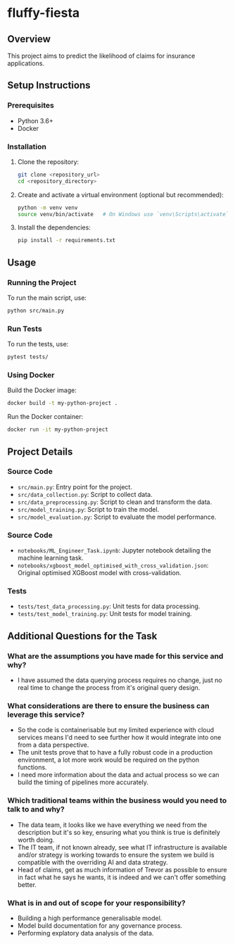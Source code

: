 # fluffy-fiesta

## Overview
This project aims to predict the likelihood of claims for insurance applications.

## Setup Instructions

### Prerequisites
- Python 3.6+
- Docker 

### Installation
1. Clone the repository:
    ```sh
    git clone <repository_url>
    cd <repository_directory>
    ```

2. Create and activate a virtual environment (optional but recommended):
    ```sh
    python -m venv venv
    source venv/bin/activate   # On Windows use `venv\Scripts\activate`
    ```

3. Install the dependencies:
    ```sh
    pip install -r requirements.txt
    ```

## Usage

### Running the Project
To run the main script, use:
```sh
python src/main.py
```

### Run Tests
To run the tests, use:
```sh
pytest tests/
```

### Using Docker

Build the Docker image:
```sh
docker build -t my-python-project .
```

Run the Docker container:
```sh
docker run -it my-python-project
```

## Project Details

### Source Code
- `src/main.py`: Entry point for the project.
- `src/data_collection.py`: Script to collect data.
- `src/data_preprocessing.py`: Script to clean and transform the data.
- `src/model_training.py`: Script to train the model.
- `src/model_evaluation.py`: Script to evaluate the model performance.

### Source Code
- `notebooks/ML_Engineer_Task.ipynb`: Jupyter notebook detailing the machine learning task.
- `notebooks/xgboost_model_optimised_with_cross_validation.json`: Original optimised XGBoost model with cross-validation.

### Tests
- `tests/test_data_processing.py`: Unit tests for data processing.
- `tests/test_model_training.py`: Unit tests for model training.

## Additional Questions for the Task

### What are the assumptions you have made for this service and why?

- I have assumed the data querying process requires no change, just no real time to change the process from it's original query design.

### What considerations are there to ensure the business can leverage this service?

- So the code is containerisable but my limited experience with cloud services means I'd need to see further how it would integrate into one from a data perspective.
- The unit tests prove that to have a fully robust code in a production environment, a lot more work would be required on the python functions.
- I need more information about the data and actual process so we can build the timing of pipelines more accurately.

### Which traditional teams within the business would you need to talk to and why?

- The data team, it looks like we have everything we need from the description but it's so key, ensuring what you think is true is definitely worth doing. 
- The IT team, if not known already, see what IT infrastructure is available and/or strategy is working towards to ensure the system we build is compatible with the overriding AI and data strategy.
- Head of claims, get as much information of Trevor as possible to ensure in fact what he says he wants, it is indeed and we can't offer something better.

### What is in and out of scope for your responsibility?

- Building a high performance generalisable model.
- Model build documentation for any governance process.
- Performing explatory data analysis of the data.

